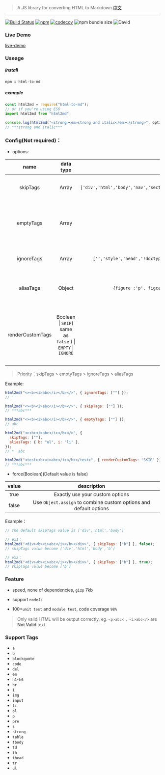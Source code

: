 > A JS library for converting HTML to Markdown.[中文](./README.md)

---

[![Build Status](https://travis-ci.org/stonehank/html-to-md.svg?branch=master)](https://travis-ci.org/stonehank/html-to-md)
[![npm](https://img.shields.io/npm/v/html-to-md.svg)](https://www.npmjs.com/package/html-to-md)
[![codecov](https://codecov.io/gh/stonehank/html-to-md/branch/master/graph/badge.svg)](https://codecov.io/gh/stonehank/html-to-md)
![npm bundle size](https://img.shields.io/bundlephobia/minzip/html-to-md.svg)
![David](https://img.shields.io/david/stonehank/html-to-md.svg)

### Live Demo

[live-demo](https://stonehank.github.io/html-to-md/)

### Useage

##### install

`npm i html-to-md`

##### example

```js
const html2md = require("html-to-md");
// or if you're using ES6
import html2md from "html2md";

console.log(html2md("<strong><em>strong and italic</em></strong>", options));
// ***strong and italic***
```

### Config(Not required)：

- options:

|       name       |                          data type                          |                                      default                                       |                                         explain                                         |
| :--------------: | :---------------------------------------------------------: | :--------------------------------------------------------------------------------: | :-------------------------------------------------------------------------------------: |
|     skipTags     |                            Array                            | `['div','html','body','nav','section','footer','main','aside','article','header']` |                             Declare which tags need to skip                             |
|    emptyTags     |                            Array                            |                                        `[]`                                        |                Not only skip itself,but also skip all the tags inside it                |
|    ignoreTags    |                            Array                            |      `['','style','head','!doctype','form','svg','noscript','script','meta']`      |                            Ignore all content inside the tag                            |
|    aliasTags     |                           Object                            |              `{figure :'p', figcaption:'p', dl:'p', dd:'p', dt:'p',}`              |                          Define another tag name for some tags                          |
| renderCustomTags | Boolean \| `SKIP`( same as `false` ) \| `EMPTY` \| `IGNORE` |                                       `true`                                       | Define render not valida HTML tag, or render as `skipTags`, `emptyTags` or `ignoreTags` |

> Priority：skipTags > emptyTags > ignoreTags > aliasTags

Example:

```javascript
html2md("<><b><i>abc</i></b></>", { ignoreTags: [""] });
// ''

html2md("<><b><i>abc</i></b></>", { skipTags: [""] });
// ***abc***

html2md("<><b><i>abc</i></b></>", { emptyTags: [""] });
// abc

html2md("<><b><i>abc</i></b></>", {
  skipTags: [""],
  aliasTags: { b: "ul", i: "li" },
});
// *  abc

html2md("<test><b><i>abc</i></b></test>", { renderCustomTags: "SKIP" });
// ***abc***
```

- force(Boolean)(Default value is false)

| value |                            description                            |
| :---: | :---------------------------------------------------------------: |
| true  |                  Exactly use your custom options                  |
| false | Use `Object.assign` to combine custom options and default options |

Example：

```javascript
// The default skipTags value is ['div','html','body']

// ex1：
html2md("<div><b><i>abc</i></b></div>", { skipTags: ["b"] }, false);
// skipTags value become ['div','html','body','b']

// ex2：
html2md("<div><b><i>abc</i></b></div>", { skipTags: ["b"] }, true);
// skipTags value become ['b']
```

### Feature

- speed, none of dependencies, `gizp` 7kb

- support `nodeJs`

- 100+`unit test` and `module test`, code coverage `98%`

> Only valid HTML will be output correctly, eg. `<p>abc<` ，`<i>abc</>` are **Not Valid** text.

### Support Tags

- `a`
- `b`
- `blockquote`
- `code`
- `del`
- `em`
- `h1~h6`
- `hr`
- `i`
- `img`
- `input`
- `li`
- `ol`
- `p`
- `pre`
- `s`
- `strong`
- `table`
- `tbody`
- `td`
- `th`
- `thead`
- `tr`
- `ul`
